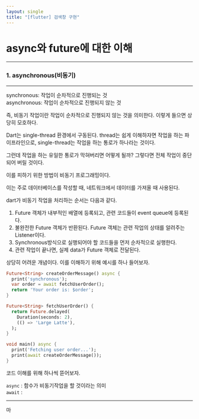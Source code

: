 ```yaml
---
layout: single
title: "[flutter] 검색창 구현"
---
```


# async와 future에 대한 이해

---

### 1. asynchronous(비동기)   

---

synchronous: 작업이 순차적으로 진행되는 것  
asynchronous: 작업이 순차적으로 진행되지 않는 것  

즉, 비동기 작업이란 작업이 순차적으로 진행되지 않는 것을 의미한다. 이렇게 들으면 상당히 모호하다.  

Dart는 single-thread 환경에서 구동된다. thread는 쉽게 이해하자면 작업을 하는 파이프라인으로, single-thread는 작업을 하는 통로가 하나라는 것이다.  

그런데 작업을 하는 유일한 통로가 막혀버리면 어떻게 될까? 그렇다면 전체 작업이 중단되어 버릴 것이다.  

이를 피하기 위한 방법이 비동기 프로그래밍이다.  

이는 주로 데이터베이스를 작성할 때, 네트워크에서 데이터를 가져올 때 사용된다.  

dart가 비동기 작업을 처리하는 순서는 다음과 같다. 

1. Future 객체가 내부적인 배열에 등록되고, 관련 코드들이 event queue에 등록된다.  
2. 불완전한 Future 객체가 반환된다. Future 객체는 관련 작업의 상태를 알려주는 Listener이다.  
3. Synchronous방식으로 실행되어야 할 코드들을 먼저 순차적으로 실행한다.
4. 관련 작업이 끝나면, 실제 data가 Future 객체로 전달된다.

상당히 어려운 개념이다. 이를 이해하기 위해 예시를 하나 들어보자.  

```dart
Future<String> createOrderMessage() async {
  print('synchronous');
  var order = await fetchUserOrder();
  return 'Your order is: $order';
}

Future<String> fetchUserOrder() {
  return Future.delayed(
    Duration(seconds: 2),
    (() => 'Large Latte'),
  );
}

void main() async {
  print('Fetching user order...');
  print(await createOrderMessage());
}
```

코드 이해를 위해 하나씩 뜯어보자.  

`async` : 함수가 비동기작업을 할 것이라는 의미  
`await` : 



---  



마